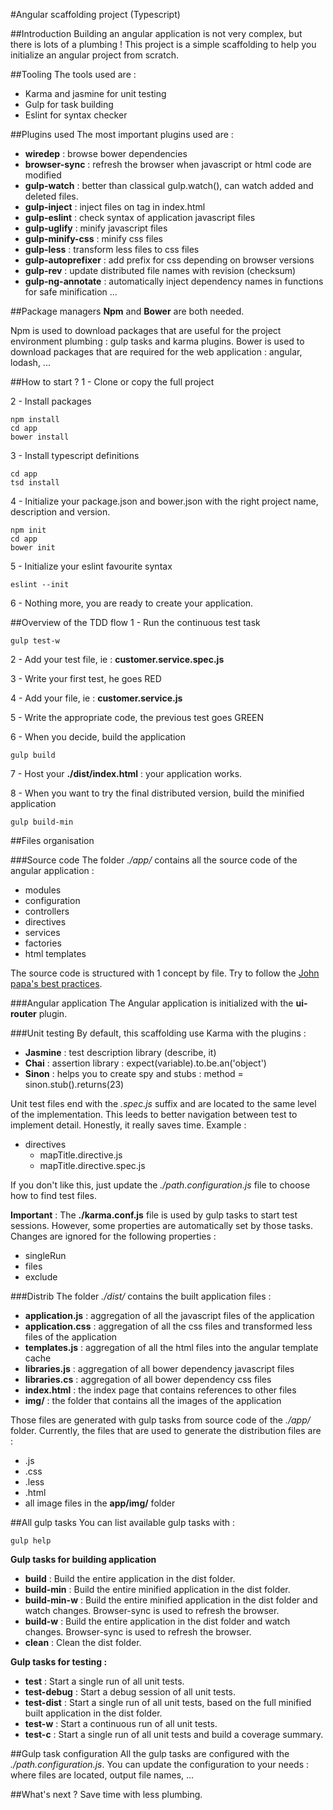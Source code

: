 #Angular scaffolding project (Typescript)

##Introduction
Building an angular application is not very complex, but there is lots of a plumbing !
This project is a simple scaffolding to help you initialize an angular project from scratch.

##Tooling
The tools used are :
- Karma and jasmine for unit testing
- Gulp for task building
- Eslint for syntax checker

##Plugins used
The most important plugins used are :
* **wiredep**           : browse bower dependencies
* **browser-sync**      : refresh the browser when javascript or html code are modified
* **gulp-watch**        : better than classical gulp.watch(), can watch added and deleted files.
* **gulp-inject**       : inject files on tag in index.html
* **gulp-eslint**       : check syntax of application javascript files
* **gulp-uglify**       : minify javascript files
* **gulp-minify-css**   : minify css files
* **gulp-less**         : transform less files to css files
* **gulp-autoprefixer** : add prefix for css depending on browser versions
* **gulp-rev**          : update distributed file names with revision (checksum)
* **gulp-ng-annotate**  : automatically inject dependency names in functions for safe minification
...

##Package managers
**Npm** and **Bower** are both needed.

Npm is used to download packages that are useful for the project environment plumbing : gulp tasks and karma plugins.
Bower is used to download packages that are required for the web application : angular, lodash, ...

##How to start ?
1 - Clone or copy the full project

2 - Install packages

    npm install
    cd app
    bower install

3 - Install typescript definitions

    cd app
    tsd install
    
4 - Initialize your package.json and bower.json with the right project name, description and version.

    npm init
    cd app
    bower init

5 - Initialize your eslint favourite syntax

    eslint --init
    
6 - Nothing more, you are ready to create your application.

##Overview of the TDD flow
1 - Run the continuous test task
    
    gulp test-w
    
2 - Add your test file, ie : **customer.service.spec.js**

3 - Write your first test, he goes RED

4 - Add your file, ie : **customer.service.js**

5 - Write the appropriate code, the previous test goes GREEN

6 - When you decide, build the application

    gulp build
    
7 - Host your **./dist/index.html** : your application works.

8 - When you want to try the final distributed version, build the minified application

    gulp build-min

##Files organisation

###Source code
The folder *./app/* contains all the source code of the angular application : 
* modules
* configuration
* controllers
* directives
* services
* factories
* html templates

The source code is structured with 1 concept by file. 
Try to follow the [John papa's best practices](https://github.com/johnpapa/angular-styleguide).

###Angular application
The Angular application is initialized with the **ui-router** plugin.

###Unit testing
By default, this scaffolding use Karma with the plugins :
* **Jasmine**   : test description library (describe, it)
* **Chai**      : assertion library : expect(variable).to.be.an('object')
* **Sinon**     : helps you to create spy and stubs : method = sinon.stub().returns(23)

Unit test files end with the *.spec.js* suffix and are located to the same level of the implementation. This
leeds to better navigation between test to implement detail. Honestly, it really saves time.
Example :
* directives
    * mapTitle.directive.js
    * mapTitle.directive.spec.js
    
If you don't like this, just update the *./path.configuration.js* file to choose how to find test files.
        
**Important** : The **./karma.conf.js** file is used by gulp tasks to start test sessions. However, some properties 
are automatically set by those tasks. Changes are ignored for the following properties :
* singleRun
* files
* exclude

###Distrib
The folder *./dist/* contains the built application files : 
* **application.js**    : aggregation of all the javascript files of the application
* **application.css**   : aggregation of all the css files and transformed less files of the application
* **templates.js**      : aggregation of all the html files into the angular template cache
* **libraries.js**      : aggregation of all bower dependency javascript files
* **libraries.cs**      : aggregation of all bower dependency css files
* **index.html**        : the index page that contains references to other files
* **img/**              : the folder that contains all the images of the application

Those files are generated with gulp tasks from source code of the *./app/* folder.
Currently, the files that are used to generate the distribution files are :
* .js
* .css
* .less
* .html
* all image files in the **app/img/** folder

##All gulp tasks
You can list available gulp tasks with :

    gulp help

**Gulp tasks for building application**
* **build**        : Build the entire application in the dist folder.
* **build-min**    : Build the entire minified application in the dist folder.
* **build-min-w**  : Build the entire minified application in the dist folder and watch changes. Browser-sync is used to refresh the browser.
* **build-w**      : Build the entire application in the dist folder and watch changes. Browser-sync is used to refresh the browser.
* **clean**        : Clean the dist folder.

**Gulp tasks for testing :**
* **test**         : Start a single run of all unit tests.
* **test-debug**   : Start a debug session of all unit tests.
* **test-dist**    : Start a single run of all unit tests, based on the full minified built application in the dist folder.
* **test-w**       : Start a continuous run of all unit tests.
* **test-c**       : Start a single run of all unit tests and build a coverage summary.

##Gulp task configuration
All the gulp tasks are configured with the *./path.configuration.js*. You can update the configuration to your needs :
where files are located, output file names, ...

##What's next ?
Save time with less plumbing.